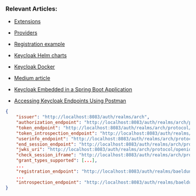 ### Relevant Articles:

- [Extensions](https://www.keycloak.org/docs/latest/server_development/#_extensions)
- [Providers](https://github.com/keycloak/keycloak/tree/master/examples/providers/rest)
- [Registration example](https://www.iditect.com/how-to/51709957.html)
- [Keycloak Helm charts](https://github.com/codecentric/helm-charts/tree/master/charts/keycloak)
- [Keycloak Docker](https://hub.docker.com/r/jboss/keycloak)
- [Medium article](https://medium.com/devops-dudes/keycloak-for-identity-and-access-management-9860a994bf0)
- [Keycloak Embedded in a Spring Boot Application](https://www.baeldung.com/keycloak-embedded-in-spring-boot-app)

- [Accessing Keycloak Endpoints Using Postman](https://www.baeldung.com/postman-keycloak-endpoints)
```json
{
    "issuer": "http://localhost:8083/auth/realms/arch",
    "authorization_endpoint": "http://localhost:8083/auth/realms/arch/protocol/openid-connect/auth",
    "token_endpoint": "http://localhost:8083/auth/realms/arch/protocol/openid-connect/token",
    "token_introspection_endpoint": "http://localhost:8083/auth/realms/arch/protocol/openid-connect/token/introspect",
    "userinfo_endpoint": "http://localhost:8083/auth/realms/arch/protocol/openid-connect/userinfo",
    "end_session_endpoint": "http://localhost:8083/auth/realms/arch/protocol/openid-connect/logout",
    "jwks_uri": "http://localhost:8083/auth/realms/arch/protocol/openid-connect/certs",
    "check_session_iframe": "http://localhost:8083/auth/realms/arch/protocol/openid-connect/login-status-iframe.html",
    "grant_types_supported": [...],
    ...
    "registration_endpoint": "http://localhost:8083/auth/realms/baeldung/clients-registrations/openid-connect",
    ...
    "introspection_endpoint": "http://localhost:8083/auth/realms/baeldung/protocol/openid-connect/token/introspect"
}
```